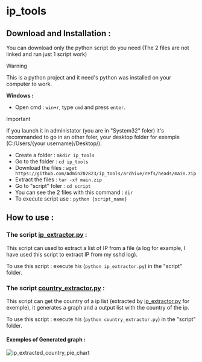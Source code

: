 # **ip_tools**

## Download and Installation :

You can download only the python script do you need (The 2 files are not linked and run just 1 script work)

> [!WARNING]
> This is a python project and it need's python was installed on your computer to work.

**Windows :**

- Open cmd :
`win+r`, type `cmd` and press `enter`.
> [!IMPORTANT]
> If you launch it in administator (you are in "System32" foler) it's recommanded to go in an other foler, your desktop folder for exemple (C:/Users/{your username}/Desktop/).
- Create a folder : `mkdir ip_tools`
- Go to the folder : `cd ip_tools`
- Download the files : `wget https://github.com/Admin202823/ip_tools/archive/refs/heads/main.zip`
- Extract the files : `tar -xf main.zip`
- Go to "script" foler : `cd script`
- You can see the 2 files with this command : `dir`
- To execute script use : `python {script_name}`

## How to use :

### The script [ip_extractor.py](script/ip_extractor.py) :

This script can used to extract a list of IP from a file (a log for example, I have used this script to extract IP from my sshd log).

To use this script : execute his (`python ip_extractor.py`) in the "script" folder.

### The script [country_extractor.py](script/country_extractor.py) :

This script can get the country of a ip list (extracted by [ip_extractor.py](script/ip_extractor.py) for exemple), it generates a graph and a output list with the country of the ip.

To use this script : execute his (`python country_extractor.py`) in the "script" folder.

#### Exemples of Generated graph :

![ip_extracted_country_pie_chart](https://github.com/user-attachments/assets/3ebae6d0-02a2-4d4b-a715-3892180aedee)
